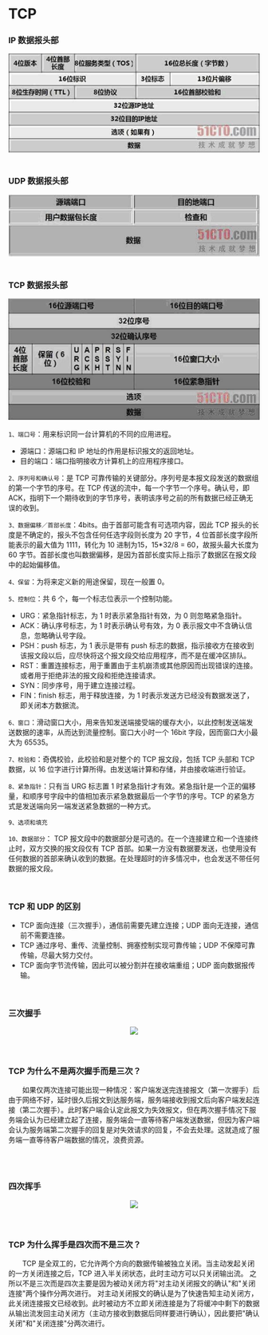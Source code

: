 # TCP

### IP 数据报头部
<div align="center">
  <img src="./image/ip数据报头部.jpg"/>
</div>

<br>

### UDP 数据报头部
<div align="center">
  <img src="./image/udp数据报头部.jpg"/>
</div>

<br>

### TCP 数据报头部
<div align="center">
  <img src="./image/tcp数据报头部.jpg"/>
</div>


`1、端口号`：用来标识同一台计算机的不同的应用进程。
  * 源端口：源端口和 IP 地址的作用是标识报文的返回地址。
  * 目的端口：端口指明接收方计算机上的应用程序接口。

`2、序列号和确认号`：是 TCP 可靠传输的关键部分。序列号是本报文段发送的数据组的第一个字节的序号。在 TCP 传送的流中，每一个字节一个序号。确认号，即 ACK，指明下一个期待收到的字节序号，表明该序号之前的所有数据已经正确无误的收到。

`3、数据偏移／首部长度`：4bits。由于首部可能含有可选项内容，因此 TCP 报头的长度是不确定的，报头不包含任何任选字段则长度为 20 字节，4 位首部长度字段所能表示的最大值为 1111，转化为 10 进制为15，15*32/8 = 60，故报头最大长度为 60 字节。首部长度也叫数据偏移，是因为首部长度实际上指示了数据区在报文段中的起始偏移值。

`4、保留`：为将来定义新的用途保留，现在一般置 0。

`5、控制位`：共 6 个，每一个标志位表示一个控制功能。
  * URG：紧急指针标志，为 1 时表示紧急指针有效，为 0 则忽略紧急指针。
  * ACK：确认序号标志，为 1 时表示确认号有效，为 0 表示报文中不含确认信息，忽略确认号字段。
  * PSH：push 标志，为 1 表示是带有 push 标志的数据，指示接收方在接收到该报文段以后，应尽快将这个报文段交给应用程序，而不是在缓冲区排队。
  * RST：重置连接标志，用于重置由于主机崩溃或其他原因而出现错误的连接。或者用于拒绝非法的报文段和拒绝连接请求。
  * SYN：同步序号，用于建立连接过程。
  * FIN：finish 标志，用于释放连接，为 1 时表示发送方已经没有数据发送了，即关闭本方数据流。

`6、窗口`：滑动窗口大小，用来告知发送端接受端的缓存大小，以此控制发送端发送数据的速率，从而达到流量控制。窗口大小时一个 16bit 字段，因而窗口大小最大为 65535。

`7、校验和`：奇偶校验，此校验和是对整个的 TCP 报文段，包括 TCP 头部和 TCP 数据，以 16 位字进行计算所得。由发送端计算和存储，并由接收端进行验证。

`8、紧急指针`：只有当 URG 标志置 1 时紧急指针才有效。紧急指针是一个正的偏移量，和顺序号字段中的值相加表示紧急数据最后一个字节的序号。TCP 的紧急方式是发送端向另一端发送紧急数据的一种方式。

`9、选项和填充`

`10、数据部分`： TCP 报文段中的数据部分是可选的。在一个连接建立和一个连接终止时，双方交换的报文段仅有 TCP 首部。如果一方没有数据要发送，也使用没有任何数据的首部来确认收到的数据。在处理超时的许多情况中，也会发送不带任何数据的报文段。

<br>

### TCP 和 UDP 的区别
* TCP 面向连接（三次握手），通信前需要先建立连接；UDP 面向无连接，通信前不需要连接。
* TCP 通过序号、重传、流量控制、拥塞控制实现可靠传输；UDP 不保障可靠传输，尽最大努力交付。
* TCP 面向字节流传输，因此可以被分割并在接收端重组；UDP 面向数据报传输。

<br>


### 三次握手
<div align="center">
  <img src="https://github.com/TanYJie/Technology-Stack-Interview-Experience/blob/master/服务端与网络/image/TCP三次握手.png"/>
</div>

<br>
<br>

### TCP 为什么不是两次握手而是三次？
　　如果仅两次连接可能出现一种情况：客户端发送完连接报文（第一次握手）后由于网络不好，延时很久后报文到达服务端，服务端接收到报文后向客户端发起连接（第二次握手）。此时客户端会认定此报文为失效报文，但在两次握手情况下服务端会认为已经建立起了连接，服务端会一直等待客户端发送数据，但因为客户端会认为服务端第二次握手的回复是对失效请求的回复，不会去处理。这就造成了服务端一直等待客户端数据的情况，浪费资源。

<br>
<br>

### 四次挥手
<div align="center">
  <img src="https://github.com/TanYJie/Technology-Stack-Interview-Experience/blob/master/服务端与网络/image/TCP四次挥手.png"/>
</div>

<br>
<br>

### TCP 为什么挥手是四次而不是三次？
　　TCP 是全双工的，它允许两个方向的数据传输被独立关闭。当主动发起关闭的一方关闭连接之后，TCP 进入半关闭状态，此时主动方可以只关闭输出流。
之所以不是三次而是四次主要是因为被动关闭方将"对主动关闭报文的确认"和"关闭连接"两个操作分两次进行。
对主动关闭报文的确认是为了快速告知主动关闭方，此关闭连接报文已经收到。此时被动方不立即关闭连接是为了将缓冲中剩下的数据从输出流发回主动关闭方（主动方接收到数据后同样要进行确认），因此要把"确认关闭"和"关闭连接"分两次进行。

